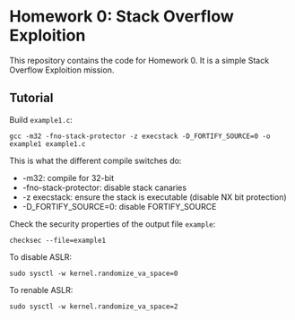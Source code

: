 # Homework 0: Stack Overflow Exploition

This repository contains the code for Homework 0. It is a simple Stack Overflow Exploition mission.

## Tutorial

Build `example1.c`:
```
gcc -m32 -fno-stack-protector -z execstack -D_FORTIFY_SOURCE=0 -o example1 example1.c
```

This is what the different compile switches do:

- -m32: compile for 32-bit
- -fno-stack-protector: disable stack canaries
- -z execstack: ensure the stack is executable (disable NX bit protection)
- -D_FORTIFY_SOURCE=0: disable FORTIFY_SOURCE

Check the security properties of the output file `example`:
```
checksec --file=example1
```

To disable ASLR:
```
sudo sysctl -w kernel.randomize_va_space=0
```
To renable ASLR:
```
sudo sysctl -w kernel.randomize_va_space=2
```